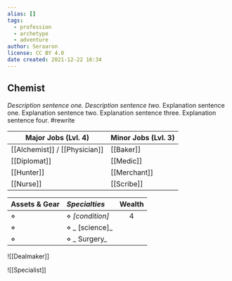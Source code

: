 ```yaml
---
alias: []
tags:
  - profession
  - archetype
  - adventure
author: Seraaron
license: CC BY 4.0
date created: 2021-12-22 16:34
---
```


## Chemist

_Description sentence one. Description sentence two._ Explanation sentence one. Explanation sentence two. Explanation sentence three. Explanation sentence four.  #rewrite

| Major Jobs (Lvl. 4)       | Minor Jobs (Lvl. 3) |
| ------------------------- | ------------------- |
| [[Alchemist]] / [[Physician]] | [[Baker]]           |
| [[Diplomat]]              | [[Medic]]           |
| [[Hunter]]                | [[Merchant]]        |
| [[Nurse]]                 | [[Scribe]]           |

| Assets & Gear | _Specialties_     | Wealth |
| ------------- | :-------------- | :----: |
| ⋄             | ⋄ _[condition]_ |    4   |
| ⋄             | ⋄ _ [science]_  |        |
| ⋄             | ⋄ _ Surgery_    |        |

![[Dealmaker]]

![[Specialist]]
